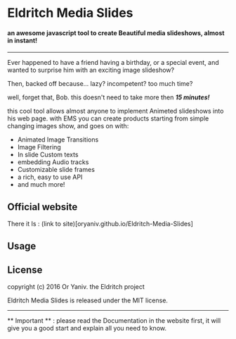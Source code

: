 # Eldritch Media Slides 

#### an awesome javascript tool to create Beautiful media slideshows, almost in instant!

--------------------

Ever happened to have a friend having a birthday, or a special event, and wanted to surprise him with an exciting image slideshow?

Then, backed off because... lazy? incompetent? too much time?

well, forget that, Bob. this doesn't need to take more then  **_15 minutes!_**

this cool tool allows almost anyone to implement Animeted slideshows
into his web page. with EMS you can create products starting from simple changing images show, and goes on with:

* Animated Image Transitions
* Image Filtering
* In slide Custom texts
* embedding Audio tracks
* Customizable slide frames
* a rich, easy to use API
* and much more!

## Official website

There it Is : (link to site)[oryaniv.github.io/Eldritch-Media-Slides]

## Usage

## License

copyright (c) 2016 Or Yaniv. the Eldritch project

Eldritch Media Slides is released under the MIT license.

---
** Important ** : please read the Documentation in the website first, it will give you a good start and explain all you need to know.
